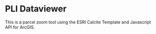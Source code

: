 # PLI Dataviewer
This is a parcel zoom tool using the ESRI Calcite Template and Javascript API for ArcGIS.
